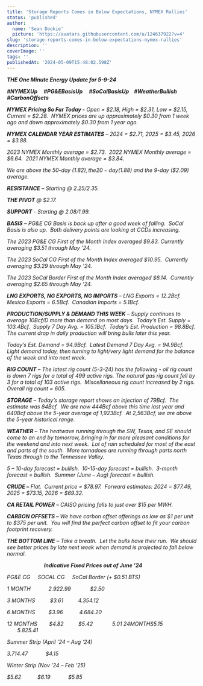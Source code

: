 ```yaml
---
title: 'Storage Reports Comes in Below Expectations, NYMEX Rallies'
status: 'published'
author:
  name: 'Sean Dookie'
  picture: 'https://avatars.githubusercontent.com/u/124637922?v=4'
slug: 'storage-reports-comes-in-below-expectations-nymex-rallies'
description: ''
coverImage: ''
tags: ''
publishedAt: '2024-05-09T15:48:02.598Z'
---
```


***THE One Minute Energy Update for 5-9-24***

***#NYMEXUp     #PG&EBasisUp     #SoCalBasisUp    #WeatherBullish    #CarbonOffsets***    

***NYMEX Pricing So Far Today -*** *Open = $2.18, High = $2.31, Low = $2.15, Current = $2.28.  NYMEX prices are up approximately $0.30 from 1 week ago and down approximately $0.30 from 1 year ago.* 

***NYMEX CALENDAR YEAR ESTIMATES*** *– 2024 = $2.71, 2025 = $3.45, 2026 = $3.88.*

*2023 NYMEX Monthly average = $2.73.  2022 NYMEX Monthly average = $6.64.  2021 NYMEX Monthly average = $3.84.* 

*We are above the 50-day ($1.82), the 20-day ($1.88) and the 9-day ($2.09) average.*  

***RESISTANCE*** *– Starting @ $2.25/$2.35.* 

***THE PIVOT*** *@ $2.17.* 

***SUPPORT*** *- Starting @ $2.08/$1.99.* 

***BASIS*** *– PG&E CG Basis is back up after a good week of falling.  SoCal Basis is also up.  Both delivery points are looking at CCDs increasing.* 

*The 2023 PG&E CG First of the Month Index averaged $9.83. Currently averaging $3.51 through May ’24.* 

*The 2023 SoCal CG First of the Month Index averaged $10.95.  Currently averaging $3.29 through May ’24.* 

*The 2023 SoCal Border First of the Month Index averaged $8.14.  Currently averaging $2.65 through May ’24.* 

***LNG EXPORTS, NG EXPORTS, NG IMPORTS*** *– LNG Exports = 12.2Bcf.  Mexico Exports = 6.5Bcf.  Canadian Imports = 5.1Bcf.*

***PRODUCTION/SUPPLY & DEMAND THIS WEEK*** *– Supply continues to average 10Bcf/D more than demand on most days.  Today’s Est. Supply = 103.4Bcf.  Supply 7 Day Avg. = 105.1Bcf.  Today’s Est. Production = 98.8Bcf.  The current drop in daily production will bring bulls later this year.* 

*Today’s Est. Demand = 94.9Bcf.  Latest Demand 7 Day Avg. = 94.9Bcf.  Light demand today, then turning to light/very light demand for the balance of the week and into next week.*        

***RIG COUNT*** *– The latest rig count (5-3-24) has the following - oil rig count is down 7 rigs for a total of 499 active rigs. The natural gas rig count fell by 3 for a total of 103 active rigs.  Miscellaneous rig count increased by 2 rigs.  Overall rig count = 605.*

***STORAGE*** *– Today’s storage report shows an injection of 79Bcf.  The estimate was 84Bcf.  We are now 444Bcf above this time last year and 640Bcf above the 5-year average of 1,923Bcf.  At 2,563Bcf, we are above the 5-year historical range.* 

***WEATHER*** *– The heatwave running through the SW, Texas, and SE should come to an end by tomorrow, bringing in far more pleasant conditions for the weekend and into next week.  Lot of rain scheduled for most of the east and parts of the south.  More tornadoes are running through parts north Texas through to the Tennessee Valley.*

*5 – 10-day forecast = bullish.  10-15-day forecast = bullish.  3-month forecast = bullish.  Summer (June – Aug) forecast = bullish.*      

***CRUDE –*** *Flat.  Current price = $78.97.  Forward estimates: 2024 = $77.49, 2025 = $73.15, 2026 = $69.32.*   

***CA RETAIL POWER*** *– CAISO pricing falls to just over $15 per MWH.* 

***CARBON OFFSETS –*** *We have carbon offset offerings as low as $1 per unit to $375 per unit.  You will find the perfect carbon offset to fit your carbon footprint recovery.* 

***THE BOTTOM LINE*** *– Take a breath.  Let the bulls have their run.  We should see better prices by late next week when demand is projected to fall below normal.* 

                         ***Indicative Fixed Prices out of June ’24***                              

*PG&E CG     SOCAL CG     SoCal Border (+ $0.51 BTS)*

*1 MONTH            $2.92          $2.99             $2.50*

*3 MONTHS          $3.61          $4.35             $4.12*

*6 MONTHS         $3.96           $4.68             $4.20*

*12 MONTHS        $4.82          $5.42             $5.01\
24 MONTHS       $5.15          $5.82             $5.41*

*Summer Strip (April ’24 – Aug ‘24)*

*$3.71           $4.47            $4.15*

*Winter Strip (Nov ’24 – Feb ’25)*

*$5.62           $6.19            $5.85*